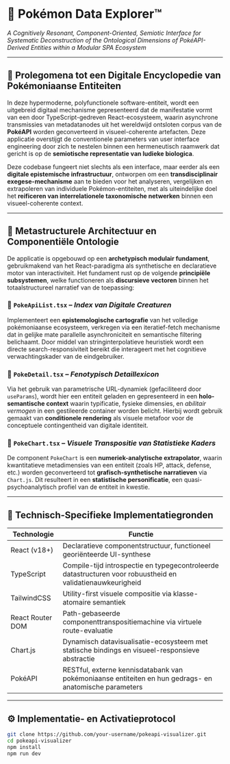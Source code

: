 # 🧠 **Pokémon Data Explorer™**  
*A Cognitively Resonant, Component-Oriented, Semiotic Interface for Systematic Deconstruction of the Ontological Dimensions of PokéAPI-Derived Entities within a Modular SPA Ecosystem*

---

## 📜 **Prolegomena tot een Digitale Encyclopedie van Pokémoniaanse Entiteiten**

In deze hypermoderne, polyfunctionele software-entiteit, wordt een uitgebreid digitaal mechanisme gepresenteerd dat de manifestatie vormt van een door TypeScript-gedreven React-ecosysteem, waarin asynchrone transmissies van metadatanodes uit het wereldwijd ontsloten corpus van de **PokéAPI** worden geconverteerd in visueel-coherente artefacten. Deze applicatie overstijgt de conventionele parameters van user interface engineering door zich te nestelen binnen een hermeneutisch raamwerk dat gericht is op de **semiotische representatie van ludieke biologica**.

Deze codebase fungeert niet slechts als een interface, maar eerder als een **digitale epistemische infrastructuur**, ontworpen om een **transdisciplinair exegese-mechanisme** aan te bieden voor het analyseren, vergelijken en extrapoleren van individuele Pokémon-entiteiten, met als uiteindelijke doel het **reificeren van interrelationele taxonomische netwerken** binnen een visueel-coherente context.

---

## 🧬 **Metastructurele Architectuur en Componentiële Ontologie**

De applicatie is opgebouwd op een **archetypisch modulair fundament**, gebruikmakend van het React-paradigma als synthetische en declaratieve motor van interactiviteit. Het fundament rust op de volgende **principiële subsystemen**, welke functioneren als **discursieve vectoren** binnen het totaalstructureel narratief van de toepassing:

### 🔷 `PokeApiList.tsx` – *Index van Digitale Creaturen*

Implementeert een **epistemologische cartografie** van het volledige pokémoniaanse ecosysteem, verkregen via een iteratief-fetch mechanisme dat in gelijke mate parallelle asynchroniciteit en semantische filtering belichaamt. Door middel van stringinterpolatieve heuristiek wordt een directe search-responsiviteit bereikt die interageert met het cognitieve verwachtingskader van de eindgebruiker.

### 🔷 `PokeDetail.tsx` – *Fenotypisch Detaillexicon*

Via het gebruik van parametrische URL-dynamiek (gefaciliteerd door `useParams`), wordt hier een entiteit geladen en gepresenteerd in een **holo-semantische context** waarin typificatie, fysieke dimensies, en *abilitair vermogen* in een gestileerde container worden belicht. Hierbij wordt gebruik gemaakt van **conditionele rendering** als visuele metafoor voor de conceptuele contingentheid van digitale identiteit.

### 🔷 `PokeChart.tsx` – *Visuele Transpositie van Statistieke Kaders*

De component `PokeChart` is een **numeriek-analytische extrapolator**, waarin kwantitatieve metadimensies van een entiteit (zoals HP, attack, defense, etc.) worden geconverteerd tot **grafisch-synthetische narratieven** via `Chart.js`. Dit resulteert in een **statistische personificatie**, een quasi-psychoanalytisch profiel van de entiteit in kwestie.

---

## 🔩 **Technisch-Specifieke Implementatiegronden**

| Technologie          | Functie                                                                                                      |
|----------------------|--------------------------------------------------------------------------------------------------------------|
| React (v18+)         | Declaratieve componentstructuur, functioneel georiënteerde UI-synthese                                        |
| TypeScript           | Compile-tijd introspectie en typegecontroleerde datastructuren voor robuustheid en validatienauwkeurigheid     |
| TailwindCSS          | Utility-first visuele compositie via klasse-atomaire semantiek                                               |
| React Router DOM     | Path-gebaseerde componenttranspositiemachine via virtuele route-evaluatie                                     |
| Chart.js             | Dynamisch datavisualisatie-ecosysteem met statische bindings en visueel-responsieve abstractie               |
| PokéAPI              | RESTful, externe kennisdatabank van pokémoniaanse entiteiten en hun gedrags- en anatomische parameters         |

---

## ⚙️ **Implementatie- en Activatieprotocol**

```bash
git clone https://github.com/your-username/pokeapi-visualizer.git
cd pokeapi-visualizer
npm install
npm run dev
